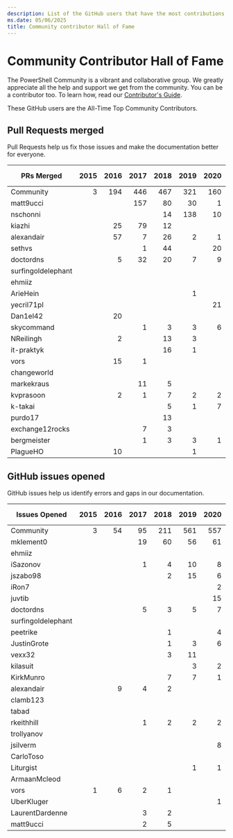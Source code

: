 ```yaml
---
description: List of the GitHub users that have the most contributions to the PowerShell-Doc project.
ms.date: 05/06/2025
title: Community contributor Hall of Fame
---
```

# Community Contributor Hall of Fame

The PowerShell Community is a vibrant and collaborative group. We greatly appreciate all the help
and support we get from the community. You can be a contributor too. To learn how, read our
[Contributor's Guide][contrib].

These GitHub users are the All-Time Top Community Contributors.

## Pull Requests merged

Pull Requests help us fix those issues and make the documentation better for everyone.

|     PRs Merged     | 2015 | 2016 | 2017 | 2018 | 2019 | 2020 | 2021 | 2022 | 2023 | 2024 | 2025 | Grand Total |
| ------------------ | ---: | ---: | ---: | ---: | ---: | ---: | ---: | ---: | ---: | ---: | ---: | ----------: |
| Community          |    3 |  194 |  446 |  467 |  321 |  160 |   99 |  121 |  108 |   81 |  105 |        2105 |
| matt9ucci          |      |      |  157 |   80 |   30 |    1 |    6 |      |      |      |      |         274 |
| nschonni           |      |      |      |   14 |  138 |   10 |      |      |      |      |      |         162 |
| kiazhi             |      |   25 |   79 |   12 |      |      |      |      |      |      |      |         116 |
| alexandair         |      |   57 |    7 |   26 |    2 |    1 |      |      |      |      |      |          93 |
| sethvs             |      |      |    1 |   44 |      |   20 |    1 |   10 |      |    6 |      |          82 |
| doctordns          |      |    5 |   32 |   20 |    7 |    9 |    5 |      |    1 |      |      |          79 |
| surfingoldelephant |      |      |      |      |      |      |      |      |      |      |   58 |          58 |
| ehmiiz             |      |      |      |      |      |      |      |   22 |   14 |      |      |          36 |
| ArieHein           |      |      |      |      |    1 |      |      |      |      |    7 |   25 |          33 |
| yecril71pl         |      |      |      |      |      |   21 |    3 |    3 |      |      |      |          27 |
| Dan1el42           |      |   20 |      |      |      |      |      |      |      |      |      |          20 |
| skycommand         |      |      |    1 |    3 |    3 |    6 |      |    1 |    4 |    1 |      |          19 |
| NReilingh          |      |    2 |      |   13 |    3 |      |      |      |      |      |      |          18 |
| it-praktyk         |      |      |      |   16 |    1 |      |      |      |      |      |      |          17 |
| vors               |      |   15 |    1 |      |      |      |      |      |      |      |      |          16 |
| changeworld        |      |      |      |      |      |      |      |    3 |      |      |   13 |          16 |
| markekraus         |      |      |   11 |    5 |      |      |      |      |      |      |      |          16 |
| kvprasoon          |      |    2 |    1 |    7 |    2 |    2 |    2 |      |      |      |      |          16 |
| k-takai            |      |      |      |    5 |    1 |    7 |      |      |      |      |      |          13 |
| purdo17            |      |      |      |   13 |      |      |      |      |      |      |      |          13 |
| exchange12rocks    |      |      |    7 |    3 |      |      |    1 |      |      |      |      |          11 |
| bergmeister        |      |      |    1 |    3 |    3 |    1 |    1 |    1 |    1 |      |      |          11 |
| PlagueHO           |      |   10 |      |      |    1 |      |      |      |      |      |      |          11 |

## GitHub issues opened

GitHub issues help us identify errors and gaps in our documentation.

|   Issues Opened    | 2015 | 2016 | 2017 | 2018 | 2019 | 2020 | 2021 | 2022 | 2023 | 2024 | 2025 | Grand Total |
| ------------------ | ---: | ---: | ---: | ---: | ---: | ---: | ---: | ---: | ---: | ---: | ---: | ----------: |
| Community          |    3 |   54 |   95 |  211 |  561 |  557 |  363 |  225 |  270 |  221 |   66 |        2626 |
| mklement0          |      |      |   19 |   60 |   56 |   61 |   28 |    8 |   20 |   24 |      |         276 |
| ehmiiz             |      |      |      |      |      |      |      |   20 |   14 |      |      |          34 |
| iSazonov           |      |      |    1 |    4 |   10 |    8 |    4 |    3 |      |    1 |      |          31 |
| jszabo98           |      |      |      |    2 |   15 |    6 |    1 |      |    1 |    2 |      |          27 |
| iRon7              |      |      |      |      |      |    2 |    2 |    2 |   10 |    8 |    1 |          25 |
| juvtib             |      |      |      |      |      |   15 |    7 |      |      |      |      |          22 |
| doctordns          |      |      |    5 |    3 |    5 |    7 |    1 |      |      |      |      |          21 |
| surfingoldelephant |      |      |      |      |      |      |      |      |      |    6 |   14 |          20 |
| peetrike           |      |      |      |    1 |      |    4 |    2 |    6 |    4 |    3 |      |          20 |
| JustinGrote        |      |      |      |    1 |    3 |    6 |    1 |    1 |    2 |    2 |    2 |          18 |
| vexx32             |      |      |      |    3 |   11 |      |      |    3 |      |      |      |          17 |
| kilasuit           |      |      |      |      |    3 |    2 |    1 |    4 |    1 |    3 |    1 |          15 |
| KirkMunro          |      |      |      |    7 |    7 |    1 |      |      |      |      |      |          15 |
| alexandair         |      |    9 |    4 |    2 |      |      |      |      |      |      |      |          15 |
| clamb123           |      |      |      |      |      |      |   14 |      |      |      |      |          14 |
| tabad              |      |      |      |      |      |      |      |      |   11 |    2 |      |          13 |
| rkeithhill         |      |      |    1 |    2 |    2 |    2 |    3 |    1 |    2 |      |      |          13 |
| trollyanov         |      |      |      |      |      |      |   11 |    1 |      |      |      |          12 |
| jsilverm           |      |      |      |      |      |    8 |      |      |    4 |      |      |          12 |
| CarloToso          |      |      |      |      |      |      |      |      |   11 |      |      |          11 |
| Liturgist          |      |      |      |      |    1 |    1 |    1 |    2 |    4 |    2 |      |          11 |
| ArmaanMcleod       |      |      |      |      |      |      |      |      |    4 |    6 |      |          10 |
| vors               |    1 |    6 |    2 |    1 |      |      |      |      |      |      |      |          10 |
| UberKluger         |      |      |      |      |      |    1 |    7 |    2 |      |      |      |          10 |
| LaurentDardenne    |      |      |    3 |    2 |      |      |      |    5 |      |      |      |          10 |
| matt9ucci          |      |      |    2 |    5 |      |      |    2 |      |    1 |      |      |          10 |

<!-- Link references -->
[contrib]: contributing/overview.md
